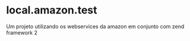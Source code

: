 # local.amazon.test
Um projeto utilizando os webservices da amazon em conjunto com zend framework 2
